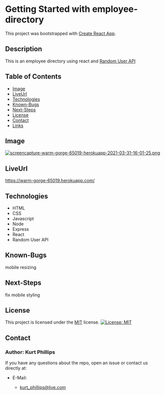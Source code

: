 # Getting Started with employee-directory

This project was bootstrapped with [Create React App](https://github.com/facebook/create-react-app).

 ## Description

This is an employee directory using react and [Random User API](https://randomuser.me/)

  ## Table of Contents

  * [Image](#image)
  * [LiveUrl](#liveUrl)
  * [Technologies](#technologies)
  * [Known-Bugs](#known-bugs)
  * [Next-Steps](#next-steps)
  * [License](#license)
  * [Contact](#contact)
  * [Links](#links)

  ## Image
[![screencapture-warm-gorge-65019-herokuapp-2021-03-31-16-01-25.png](https://i.postimg.cc/KcsBZVnY/screencapture-warm-gorge-65019-herokuapp-2021-03-31-16-01-25.png)](https://postimg.cc/jCPLcM3V)
  ## LiveUrl
   https://warm-gorge-65019.herokuapp.com/
  ## Technologies
  
  * HTML
  * CSS
  * Javascript
  * Node
  * Express
  * React
  * Random User API
 

  ## Known-Bugs

  mobile resizing

  ## Next-Steps

  fix mobile styling
  

  ## License

  This project is licensed under the [MIT](https://opensource.org/licenses/MIT) license.
  [![License: MIT](https://img.shields.io/badge/License-MIT-yellow.svg)](https://opensource.org/licenses/MIT)


  ## Contact

  ### Author: Kurt Phillips

  If you have any questions about the repo, open an issue or contact us directly at:
  - E-Mail: 
    
    * kurt_phillips@live.com
